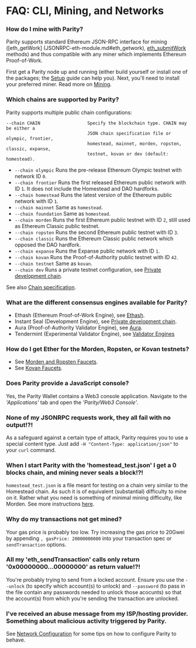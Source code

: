 # FAQ: CLI, Mining, and Networks

### How do I mine with Parity?

Parity supports standard Ethereum JSON-RPC interface for mining ([eth_getWork] (JSONRPC-eth-module.md#eth_getwork), [eth_submitWork](JSONRPC-eth-module.md#eth_submitwork) methods) and thus compatible with any miner which implements Ethereum Proof-of-Work.

First get a Parity node up and running (either build yourself or install one of the packages; the [Setup](Setup.md) guide can help you). Next, you'll need to install your preferred miner. Read more on [Mining](Mining.md).

### Which chains are supported by Parity?

Parity supports multiple public chain configurations:

    --chain CHAIN                  Specify the blockchain type. CHAIN may be either a
                                   JSON chain specification file or olympic, frontier,
                                   homestead, mainnet, morden, ropsten, classic, expanse,
                                   testnet, kovan or dev (default: homestead).

- `--chain olympic` Runs the pre-release Ethereum Olympic testnet with network ID `0`.
- `--chain frontier` Runs the first released Ethereum public network with ID `1`. It does not include the Homestead and DAO hardforks.
- `--chain homestead` Runs the latest version of the Ethereum public network with ID `1`.
- `--chain mainnet` Same as `homestead`.
- `--chain foundation` Same as `homestead`.
- `--chain morden` Runs the first Ethereum public testnet with ID `2`, still used as Ethereum Classic public testnet.
- `--chain ropsten` Runs the second Ethereum public testnet with ID `3`.
- `--chain classic` Runs the Ethereum Classic public network which opposed the DAO hardfork.
- `--chain expanse` Runs the Expanse public network with ID `1`.
- `--chain kovan` Runs the Proof-of-Authority public testnet with ID `42`.
- `--chain testnet` Same as `kovan`.
- `--chain dev` Runs a private testnet configuration, see [Private development chain](Private-development-chain.md).

See also [Chain specification](Chain-specification.md).

### What are the different consensus engines available for Parity?

- Ethash (Ethereum Proof-of-Work Engine), see [Ethash](https://github.com/ethereum/wiki/wiki/Ethash).
- Instant Seal (Development Engine), see [Private development chain](Private-development-chain.md).
- Aura (Proof-of-Authority Validator Engine), see [Aura](Aura.md).
- Tendermint (Experimental Validator Engine), see [Validator Engines](https://github.com/paritytech/parity/wiki/Consensus-Engines.md#validator-engines)

### How do I get Ether for the Morden, Ropsten, or Kovan testnets?

- See [Morden and Ropsten Faucets](http://ethereum.stackexchange.com/q/84).
- See [Kovan Faucets](https://github.com/kovan-testnet/faucet).

### Does Parity provide a JavaScript console?

Yes, the Parity Wallet contains a Web3 console application. Navigate to the _'Applications'_ tab and open the _'Parity/Web3 Console'_.

### None of my JSONRPC requests work, they all fail with no output!?!

As a safeguard against a certain type of attack, Parity requires you to use a special content type. Just add `-H "Content-Type: application/json"` to your `curl` command.

### When I start Parity with the 'homestead_test.json' I get a 0 blocks chain, and mining never seals a block!?!

`homestead_test.json` is a file meant for testing on a chain very similar to the Homestead chain. As such it is of equivalent (substantial) difficulty to mine on it. Rather what you need is something of minimal mining difficulty, like Morden. See more instructions [here](Private-chains.md).

### Why do my transactions not get mined?

Your gas price is probably too low. Try increasing the gas price to 20Gwei by appending `, gasPrice: 20000000000` into your transaction spec or `sendTransaction` options.

### All my 'eth_sendTransaction' calls only return '0x00000000...00000000' as return value!?!

You're probably trying to send from a locked account. Ensure you use the `--unlock` (to specify which account(s) to unlock) and `--password` (to pass in the file contain any passwords needed to unlock those acocunts) so that the account(s) from which you're sending the transaction are unlocked.

### I've received an abuse message from my ISP/hosting provider. Something about malicious activity triggered by Parity.

See [Network Configuration](https://github.com/paritytech/parity/wiki/Network-Configuration.md) for some tips on how to configure Parity to behave.
